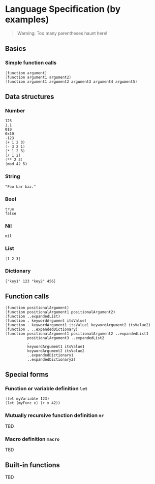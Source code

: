 # Language Specification (by examples)

> Warning: Too many parentheses haunt here!

## Basics

### Simple function calls

```
(function argument)
(function argument1 argument2)
(function argument1 argument2 argument3 argument4 argument5)
```

## Data structures

### Number

```
123
1.1
010
0x10
-123
(+ 1 2 3)
(- 3 2 1)
(* 1 2 3)
(/ 1 2)
(** 2 3)
(mod 42 5)
```

### String

```
"Foo bar baz."
```

### Bool

```
true
false
```

### Nil

```
nil
```

### List

```
[1 2 3]
```

### Dictionary

```
{"key1" 123 "key2" 456}
```

## Function calls

```
(function positionalArgument)
(function positionalArgument1 positionalArgument2)
(function ..expandedList)
(function . keywordArgument itsValue)
(function . keywordArgument1 itsValue1 keywordArgument2 itsValue2)
(function . ..expandedDictionary)
(function positionalArgument1 positionalArgument2 ..expandedList1
          positionalArgument3 ..expandedList2
          .
          keywordArgument1 itsValue1
          keywordArgument2 itsValue2
          ..expandedDictionary1
          ..expandedDictionary2)
```

## Special forms

### Function or variable definition `let`

```
(let myVariable 123)
(let (myFunc x) (+ x 42))
```

### Mutually recursive function definition `mr`

TBD

### Macro definition `macro`

TBD

## Built-in functions

TBD

